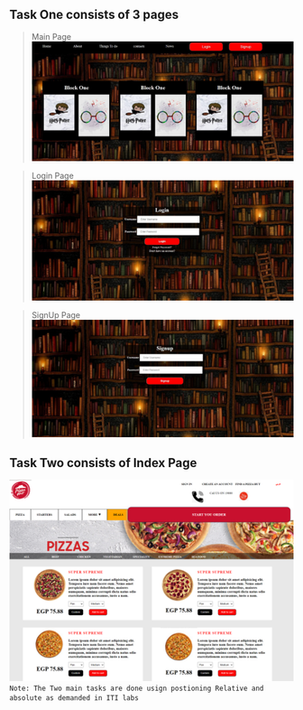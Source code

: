 
## Task One consists of 3 pages
> Main Page
![ alt text for screen readers](images/TaskOne.JPG "Text to show on mouseover")

> Login Page
![ alt text for screen readers](images/LoginPageCapture.JPG "Text to show on mouseover")

> SignUp Page
![ alt text for screen readers](images/SignUpPage.JPG "Text to show on mouseover")


## Task Two consists of Index Page
![ alt text for screen readers](images/Task2.png "Text to show on mouseover")
`Note: The Two main tasks are done usign postioning Relative and absolute as demanded in ITI labs`